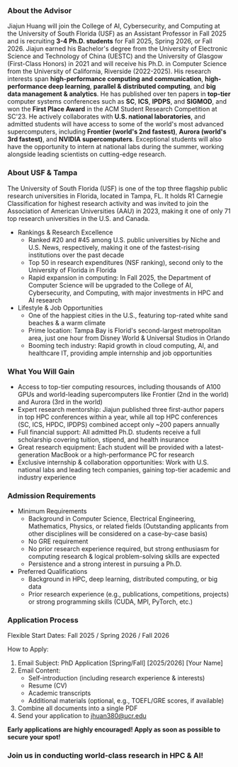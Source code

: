 <!-- ---
permalink: /markdown/
title: "Fully-Funded Ph.D. Positions in Computer Science at USF: HPC & AI"
author_profile: true
redirect_from: 
  - /md/
  - /markdown.html
--- -->

### About the Advisor
Jiajun Huang will join the College of AI, Cybersecurity, and Computing at the University of South Florida (USF) as an Assistant Professor in Fall 2025 and is recruiting **3-4 Ph.D. students** for Fall 2025, Spring 2026, or Fall 2026. Jiajun earned his Bachelor's degree from the University of Electronic Science and Technology of China (UESTC) and the University of Glasgow (First-Class Honors) in 2021 and will receive his Ph.D. in Computer Science from the University of California, Riverside (2022-2025). His research interests span **high-performance computing and communication**, **high-performance deep learning**, **parallel & distributed computing**, and **big data management & analytics**.
He has published over ten papers in **top-tier** computer systems conferences such as **SC**, **ICS**, **IPDPS**, and **SIGMOD**, and won the **First Place Award** in the ACM Student Research Competition at SC'23. He actively collaborates with **U.S. national laboratories**, and admitted students will have access to some of the world's most advanced supercomputers, including **Frontier (world's 2nd fastest)**, **Aurora (world's 3rd fastest)**, and **NVIDIA supercomputers**. Exceptional students will also have the opportunity to intern at national labs during the summer, working alongside leading scientists on cutting-edge research.

### About USF & Tampa
The University of South Florida (USF) is one of the top three flagship public research universities in Florida, located in Tampa, FL. It holds R1 Carnegie Classification for highest research activity and was invited to join the Association of American Universities (AAU) in 2023, making it one of only 71 top research universities in the U.S. and Canada.
* Rankings & Research Excellence
    * Ranked #20 and #45 among U.S. public universities by Niche and U.S. News, respectively, making it one of the fastest-rising institutions over the past decade
    * Top 50 in research expenditures (NSF ranking), second only to the University of Florida in Florida
    * Rapid expansion in computing: In Fall 2025, the Department of Computer Science will be upgraded to the College of AI, Cybersecurity, and Computing, with major investments in HPC and AI research
* Lifestyle & Job Opportunities
    * One of the happiest cities in the U.S., featuring top-rated white sand beaches & a warm climate
    * Prime location: Tampa Bay is Florid's second-largest metropolitan area, just one hour from Disney World & Universal Studios in Orlando
    * Booming tech industry: Rapid growth in cloud computing, AI, and healthcare IT, providing ample internship and job opportunities

### What You Will Gain
* Access to top-tier computing resources, including thousands of A100 GPUs and world-leading supercomputers like Frontier (2nd in the world) and Aurora (3rd in the world)
* Expert research mentorship: Jiajun published three first-author papers in top HPC conferences within a year, while all top HPC conferences (SC, ICS, HPDC, IPDPS) combined accept only ~200 papers annually
* Full financial support: All admitted Ph.D. students receive a full scholarship covering tuition, stipend, and health insurance
* Great research equipment: Each student will be provided with a latest-generation MacBook or a high-performance PC for research
* Exclusive internship & collaboration opportunities: Work with U.S. national labs and leading tech companies, gaining top-tier academic and industry experience

### Admission Requirements
* Minimum Requirements
    * Background in Computer Science, Electrical Engineering, Mathematics, Physics, or related fields (Outstanding applicants from other disciplines will be considered on a case-by-case basis)
    * No GRE requirement
    * No prior research experience required, but strong enthusiasm for computing research & logical problem-solving skills are expected
    * Persistence and a strong interest in pursuing a Ph.D.
* Preferred Qualifications
    * Background in HPC, deep learning, distributed computing, or big data
    * Prior research experience (e.g., publications, competitions, projects) or strong programming skills (CUDA, MPI, PyTorch, etc.)

### Application Process
Flexible Start Dates: Fall 2025 / Spring 2026 / Fall 2026

How to Apply:
1. Email Subject: PhD Application [Spring/Fall] [2025/2026] [Your Name]
2. Email Content:
    * Self-introduction (including research experience & interests)
    * Resume (CV)
    * Academic transcripts
    * Additional materials (optional, e.g., TOEFL/GRE scores, if available)
3. Combine all documents into a single PDF
4. Send your application to jhuan380@ucr.edu

**Early applications are highly encouraged! Apply as soon as possible to secure your spot!**

### Join us in conducting world-class research in HPC & AI! 